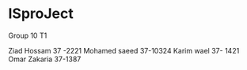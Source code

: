 # ISproJect
Group 10
T1

Ziad Hossam 37 -2221
Mohamed saeed 37-10324
Karim wael 37- 1421
Omar Zakaria 37-1387
